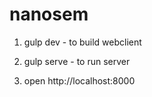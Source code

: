 # nanosem

1. gulp dev - to build webclient

2. gulp serve - to run server

3. open http://localhost:8000